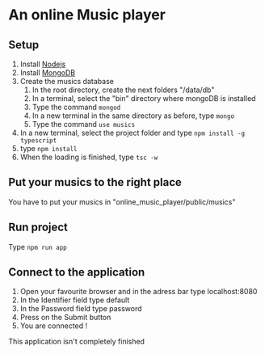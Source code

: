 # An online Music player
## Setup
1) Install [Nodejs](https://nodejs.org/en/download/)
2) Install [MongoDB](https://www.mongodb.com/download-center)
3) Create the musics database
    1) In the root directory, create the next folders "/data/db"
    1) In a terminal, select the "bin" directory where mongoDB is installed
    2) Type the command `mongod`
    3) In a new terminal in the same directory as before, type `mongo`
    4) Type the command `use musics`
4) In a new terminal, select the project folder and type `npm install -g typescript`
5) type `npm install`
6) When the loading is finished, type `tsc -w`

## Put your musics to the right place
You have to put your musics in "online_music_player/public/musics"

## Run project
Type `npm run app`

## Connect to the application
1) Open your favourite browser and in the adress bar type localhost:8080
2) In the Identifier field type default
3) In the Password field type password
4) Press on the Submit button
5) You are connected !

This application isn't completely finished